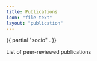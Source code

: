 ```yaml
---
title: Publications
icon: "file-text"
layout: "publication"
---
```


{{ partial "socio" . }}

List of peer-reviewed publications
